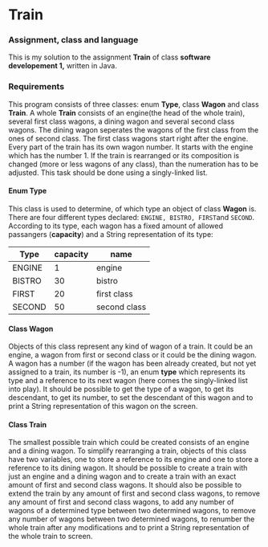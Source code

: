 # Train

### Assignment, class and language
This is my solution to the assignment **Train** of class **software developement 1,** written in Java.

### Requirements
This program consists of three classes: enum **Type**, class **Wagon** and class **Train**. A whole **Train** consists of an engine(the head of the whole train), several first class wagons, a dining wagon and several second class wagons. The dining wagon seperates the wagons of the first class from the ones of second class. The first class wagons start right after the engine. Every part of the train has its own wagon number. It starts with the engine which has the number 1. If the train is rearranged or its composition is changed (more or less wagons of any class), than the numeration has to be adjusted. This task should be done using a singly-linked list.

#### Enum Type
This class is used to determine, of which type an object of class **Wagon** is. There are four different types declared: `ENGINE, BISTRO, FIRST`and `SECOND`. According to its type, each wagon has a fixed amount of allowed passangers (**capacity**) and a String representation of its type:

Type | capacity | name
---- | -------- | ----
ENGINE | 1 | engine
BISTRO | 30 | bistro
FIRST | 20 | first class
SECOND | 50 | second class

#### Class Wagon
Objects of this class represent any kind of wagon of a train. It could be an engine, a wagon from first or second class or it could be the dining wagon. A wagon has a number (if the wagon has been already created, but not yet assigned to a train, its number is -1), an enum **type** which represents its type and a reference to its next wagon (here comes the singly-linked list into play). It should be possible to get the type of a wagon, to get its descendant, to get its number, to set the descendant of this wagon and to print a String representation of this wagon on the screen.

#### Class Train
The smallest possible train which could be created consists of an engine and a dining wagon. To simplify rearranging a train, objects of this class have two variables, one to store a reference to its engine and one to store a reference to its dining wagon. It should be possible to create a train with just an engine and a dining wagon and to create a train with an exact amount of first and second class wagons. It should also be possible to extend the train by any amount of first and second class wagons, to remove any amount of first and second class wagons, to add any number of wagons of a determined type between two determined wagons, to remove any number of wagons between two determined wagons, to renumber the whole train after any modifications and to print a String representation of the whole train to screen.
